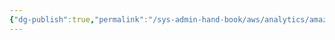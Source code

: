 ```yaml
---
{"dg-publish":true,"permalink":"/sys-admin-hand-book/aws/analytics/amazon-cloud-search/"}
---
```



